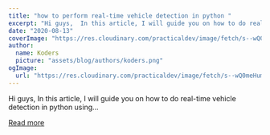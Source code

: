 ```yaml
---
title: "how to perform real-time vehicle detection in python "
excerpt: "Hi guys,  In this article, I will guide you on how to do real-time vehicle detection in python using..."
date: "2020-08-13"
coverImage: "https://res.cloudinary.com/practicaldev/image/fetch/s--wQ0meHum--/c_imagga_scale,f_auto,fl_progressive,h_420,q_auto,w_1000/https://dev-to-uploads.s3.amazonaws.com/i/cnrmbk8p32fkvej853fg.jpg"
author:
  name: Koders
  picture: "assets/blog/authors/koders.png"
ogImage:
  url: "https://res.cloudinary.com/practicaldev/image/fetch/s--wQ0meHum--/c_imagga_scale,f_auto,fl_progressive,h_420,q_auto,w_1000/https://dev-to-uploads.s3.amazonaws.com/i/cnrmbk8p32fkvej853fg.jpg"
---
```


Hi guys,  In this article, I will guide you on how to do real-time vehicle detection in python using...

[Read more](https://dev.to/kalebu/how-to-perform-real-time-vehicle-detection-in-python-4i9h)

